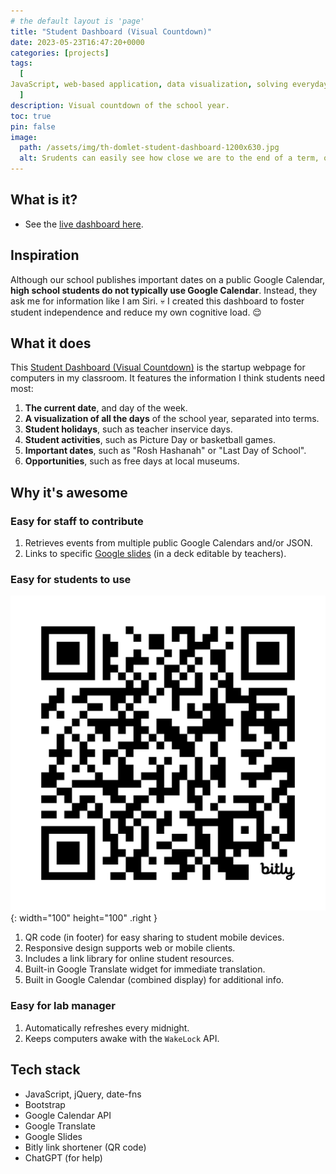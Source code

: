 ```yaml
---
# the default layout is 'page'
title: "Student Dashboard (Visual Countdown)"
date: 2023-05-23T16:47:20+0000
categories: [projects]
tags:
  [
JavaScript, web-based application, data visualization, solving everyday problems, Ed Tech, greatest hits, teaching
  ]
description: Visual countdown of the school year.
toc: true
pin: false
image:
  path: /assets/img/th-domlet-student-dashboard-1200x630.jpg
  alt: Srudents can easily see how close we are to the end of a term, or the next holiday!
---
```


## What is it?

- See the [live dashboard here](https://domlet.github.io/dashboard).

## Inspiration

Although our school publishes important dates on a public Google Calendar, **high school students do not typically use Google Calendar**. Instead, they ask me for information like I am Siri. 💀 I created this dashboard to foster student independence and reduce my own cognitive load. 😌

## What it does

This [Student Dashboard (Visual Countdown)](https://domlet.github.io/dashboard) is the startup webpage for computers in my classroom. It features the information I think students need most:

1. **The current date**, and day of the week.
1. **A visualization of all the days** of the school year, separated into terms.
1. **Student holidays**, such as teacher inservice days.
1. **Student activities**, such as Picture Day or basketball games.
1. **Important dates**, such as "Rosh Hashanah" or "Last Day of School".
1. **Opportunities**, such as free days at local museums.

## Why it's awesome

### Easy for staff to contribute

1. Retrieves events from multiple public Google Calendars and/or JSON.
1. Links to specific [Google slides](https://docs.google.com/presentation/d/1eIM1MJ_RYcnnu3raLXbotrhBV8nf2V1CfcmObazjeQs/edit#slide=id.g276f26a1cdb_0_0) (in a deck editable by teachers).

### Easy for students to use

![Desktop View](https://raw.githubusercontent.com/domlet/dashboard/main/images/qr.svg){: width="100" height="100" .right }

1. QR code (in footer) for easy sharing to student mobile devices.
1. Responsive design supports web or mobile clients.
1. Includes a link library for online student resources.
1. Built-in Google Translate widget for immediate translation.
1. Built in Google Calendar (combined display) for additional info.

### Easy for lab manager

1. Automatically refreshes every midnight.
1. Keeps computers awake with the `WakeLock` API.

## Tech stack

- JavaScript, jQuery, date-fns
- Bootstrap
- Google Calendar API
- Google Translate
- Google Slides
- Bitly link shortener (QR code)
- ChatGPT (for help)
